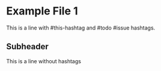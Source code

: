 # Example File 1

This is a line with #this-hashtag and #todo #issue hashtags.

## Subheader

This is a line without hashtags

